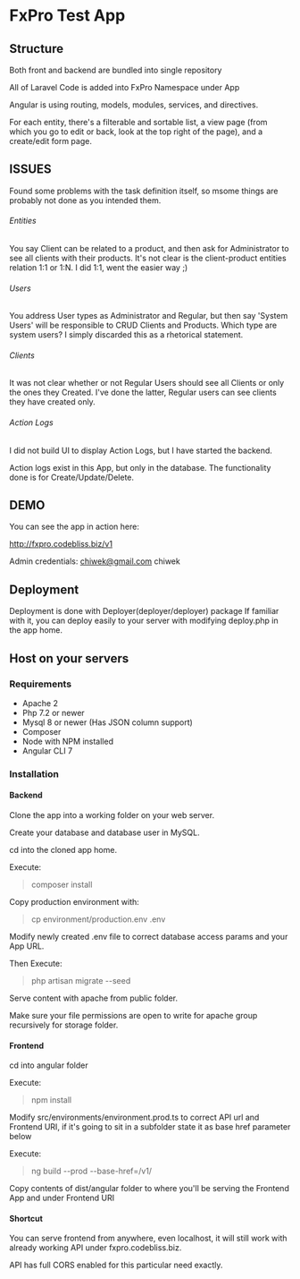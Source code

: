
# FxPro Test App

## Structure

Both front and backend are bundled into single repository

All of Laravel Code is added into FxPro Namespace under App

Angular is using routing, models, modules, services, and directives.

For each entity, there's a filterable and sortable list, a view page (from which you go to edit or back, look at the top right of the page), and a create/edit form page.

## ISSUES

Found some problems with the task definition itself, so msome things are probably not done as you intended them.

###### Entities
You say Client can be related to a product, and then ask for Administrator to see all clients with their products. 
It's not clear is the client-product entities relation 1:1 or 1:N. I did 1:1, went the easier way ;)

###### Users
You address User types as Administrator and Regular, but then say 'System Users' will be responsible to CRUD Clients and Products.
Which type are system users? I simply discarded this as a rhetorical statement. 


###### Clients
It was not clear whether or not Regular Users should see all Clients or only the ones they Created.
I've done the latter, Regular users can see clients they have created only. 

###### Action Logs
I did not build UI to display Action Logs, but I have started the backend.

Action logs exist in this App, but only in the database. The functionality done is for Create/Update/Delete.

 
    
## DEMO

You can see the app in action here:

http://fxpro.codebliss.biz/v1 

Admin credentials:
chiwek@gmail.com
chiwek

## Deployment

Deployment is done with Deployer(deployer/deployer) package
If familiar with it, you can deploy easily to your server with modifying deploy.php in the app home.

## Host on your servers 
### Requirements

- Apache 2
- Php 7.2 or newer
- Mysql 8 or newer (Has JSON column support)
- Composer
- Node with NPM installed
- Angular CLI 7

### Installation

#### Backend
Clone the app into a working folder on your web server.

Create your database and database user in MySQL.
 
cd into the cloned app home. 

Execute:
> composer install

Copy production environment with:
> cp environment/production.env .env

Modify newly created .env file to correct database access params and your App URL.

Then Execute:
> php artisan migrate --seed

Serve content with apache from public folder.

Make sure your file permissions are open to write for apache group recursively for storage folder.

#### Frontend
cd into angular folder

Execute:
> npm install

Modify src/environments/environment.prod.ts to correct API url and Frontend URI, 
if it's going to sit in a subfolder state it as base href parameter below

Execute:
> ng build --prod --base-href=/v1/

Copy contents of dist/angular folder to where you'll be serving the Frontend App and under Frontend URI


#### Shortcut

You can serve frontend from anywhere, even localhost, it will still work with already working API under fxpro.codebliss.biz.

API has full CORS enabled for this particular need exactly. 







